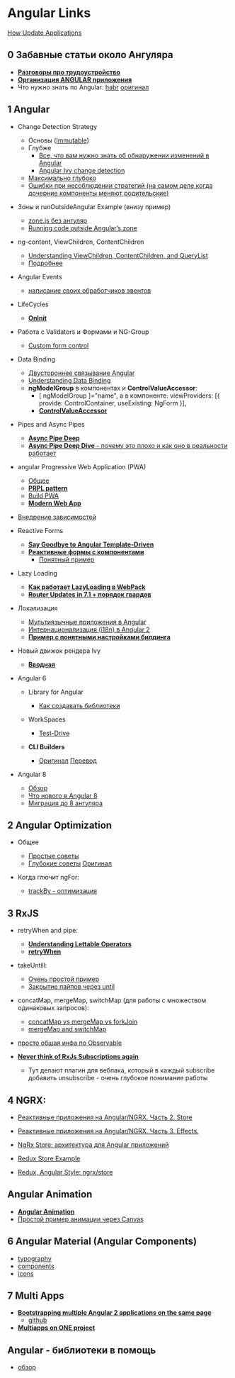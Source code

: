 # Angular Links  
[How Update Applications](https://update.angular.io/)

## 0 Забавные статьи около Ангуляра
- [**Разговоры про трудоустройство**](https://medium.com/@michelestieven/angular-recurring-problems-i-face-as-a-front-end-consultant-d2a9c1826a3a)
- [**Организация ANGULAR приложения**](https://frontend.consulting/building-an-enterprise-grade-angular-project-structure)
- Что нужно знать по Angular: [habr](https://habr.com/ru/company/alconost/blog/455906/)  [оригинал](https://medium.com/better-programming/19-things-you-need-to-learn-to-become-an-effective-angular-developer-c0ccfa51222a)

## 1 Angular
- Change Detection Strategy
	- Основы ([Immutable](https://netbasal.com/a-comprehensive-guide-to-angular-onpush-change-detection-strategy-5bac493074a4)) 
	- Глубже
		- [Все, что вам нужно знать об обнаружении изменений в Angular](https://habr.com/post/327004/)
		- [Angular Ivy change detection](https://blog.angularindepth.com/angular-ivy-change-detection-execution-are-you-prepared-ab68d4231f2c)
	- [Максимально глубоко](https://blog.angularindepth.com/these-5-articles-will-make-you-an-angular-change-detection-expert-ed530d28930)
	- [Ошибки при несоблюдении стратегий (на самом деле когда дочерние компоненты меняют родительские)](https://blog.angularindepth.com/everything-you-need-to-know-about-the-expressionchangedafterithasbeencheckederror-error-e3fd9ce7dbb4)

- Зоны и runOutsideAngular Example (внизу пример)
	- [zone.js без ангуляр](https://blog.thoughtram.io/angular/2016/01/22/understanding-zones.html)
	- [Running code outside Angular’s zone](https://blog.thoughtram.io/angular/2016/02/01/zones-in-angular-2.html#ngzone-in-angular)

- ng-content, ViewChildren, ContentChildren
	- [Understanding ViewChildren, ContentChildren, and QueryList](https://netbasal.com/understanding-viewchildren-contentchildren-and-querylist-in-angular-896b0c689f6e)
	- [Подробнее](https://medium.com/@tkssharma/understanding-viewchildren-viewchild-contentchildren-and-contentchild-b16c9e0358e)

- Angular Events
	- [написание своих обработчиков эвентов](https://habr.com/ru/company/tinkoff/blog/429692/)

- LifeCycles
	- [**OnInit**](https://ultimatecourses.com/blog/exploring-angular-lifecycle-hooks-oninit)

- Работа с Validators и Формами и NG-Group
	- [Custom form control](https://blog.thoughtram.io/angular/2016/07/27/custom-form-controls-in-angular-2.html)
	
- Data Binding
	- [Двустороннее связывание Angular](https://habr.com/ru/post/453696/)
	- [Understanding Data Binding](https://blog.bitsrc.io/data-binding-in-angular-cbc433481cec)
	- **ngModelGroup** в компонентах и **ControlValueAccessor**:
		- [ ngModelGroup ]="name", а в компоненте: viewProviders: [{ provide: ControlContainer, useExisting: NgForm }],
		- [**ControlValueAccessor**](https://habr.com/ru/company/tinkoff/blog/443714/)

- Pipes and Async Pipes
	- [**Async Pipe Deep**](https://medium.com/better-programming/angular-rxjs-async-pipe-deep-dive-2510b56f793a)
	- [**Async Pipe Deep Dive** - почему это плохо и как оно в реальности работает](https://medium.com/@erxk_verduin/angular-rxjs-async-pipe-deep-dive-2510b56f793a)

- angular Progressive Web Application (PWA)
	- [Общее](https://habr.com/ru/post/303626/)
	- [**PRPL pattern**](https://itnext.io/the-prpl-pattern-for-progressive-web-applications-using-angular-6-f7237b7dc2a7)
	- [Build PWA](https://blog.angularindepth.com/build-a-progressive-web-app-with-angular-bf7d66744020)
	- [**Modern Web App**](https://habr.com/ru/post/432368/)

- [Внедрение зависимостей](https://habr.com/ru/post/429342/)

- Reactive Forms  
	- [**Say Goodbye to Angular Template-Driven**](https://netbasal.com/why-its-time-to-say-goodbye-to-angular-template-driven-forms-350c11d004b)
	- [**Реактивные формы с компонентами**](https://itnext.io/partial-reactive-form-with-angular-components-443ca06d8419)
		- [Понятный пример](https://stackblitz.com/edit/monolithic-reactive-form?file=app%2Fapp.component.html)

- Lazy Loading  
	- [**Как работает LazyLoading в WebPack**](https://ultimatecourses.com/blog/lazy-loading-angular-code-splitting-webpack)
	- [**Router Updates in 7.1 + порядок гвардов**](https://blog.angularindepth.com/new-in-angular-v7-1-updates-to-the-router-fd67d526ad05)

- Локализация
	- [Мультиязычные приложения в Angular](https://habr.com/ru/post/446402/)
	- [Интернационализация (i18n) в Angular 2](https://habr.com/ru/post/323180/)
	- [**Пример с понятными настройками билдинга**](https://alligator.io/angular/internationalization/)

- Новый движок рендера Ivy 
	- [**Вводная**](https://blog.angularindepth.com/all-you-need-to-know-about-ivy-the-new-angular-engine-9cde471f42cf)

- Angular 6
	- Library for Angular
		- [Как создавать библиотеки](https://medium.com/@tomsu/how-to-build-a-library-for-angular-apps-4f9b38b0ed11)

	- WorkSpaces
		- [Test-Drive](https://medium.com/@angularlicious/angular-6-workspace-test-drive-cfe24bbceeb3)

	- **CLI Builders**  
		- [Оригинал](https://blog.angular.io/introducing-cli-builders-d012d4489f1b)  [Перевод](https://habr.com/ru/post/450746/)

- Angular 8
	- [Обзор](https://medium.com/webbdev/angular-4c42d86eaa62)
	- [Что нового в Angular 8](https://habr.com/ru/post/455493/)
	- [Миграция до 8 ангуляра](https://www.techiediaries.com/updating-angular-cli-projects/)



## 2 Angular Optimization 
- Общее
	- [Простые советы](https://www.telerik.com/blogs/tips-for-optimizing-your-angular-application)
	- [Глубокие советы](https://m.habr.com/ru/company/ruvds/blog/425661/)  [Оригинал](https://www.freecodecamp.org/news/best-practices-for-a-clean-and-performant-angular-application-288e7b39eb6f/)

- Когда глючит ngFor:
	- [trackBy - оптимизация](https://netbasal.com/angular-2-improve-performance-with-trackby-cc147b5104e5)
		


## 3 RxJS
- retryWhen and pipe:
	- [**Understanding Lettable Operators**](https://blog.angularindepth.com/rxjs-understanding-lettable-operators-fe74dda186d3)
	- [**retryWhen**](https://www.learnrxjs.io/operators/error_handling/retrywhen.html)
- takeUntill:
	- [Очень простой пример](https://alligator.io/angular/takeuntil-rxjs-unsubscribe/)
	- [Закрытие пайпов через until](https://medium.com/@benlesh/rxjs-dont-unsubscribe-6753ed4fda87)

- concatMap, mergeMap, switchMap (для работы с множеством одинаковых запросов):
	- [concatMap vs mergeMap vs forkJoin](https://blog.angularindepth.com/practical-rxjs-in-the-wild-requests-with-concatmap-vs-mergemap-vs-forkjoin-11e5b2efe293)
	- [mergeMap and switchMap](https://netbasal.com/understanding-mergemap-and-switchmap-in-rxjs-13cf9c57c885)

- [просто общая инфа по Observable](https://habr.com/post/337512/) 
- [**Never think of RxJs Subscriptions again**](https://blog.angularindepth.com/having-fun-with-angular-and-typescript-transformers-2c2296845c56)
	- Тут делают плагин для вебпака, который в каждый subscribe добавить unsubscribe - очень глубокое понимание работы

## 4 NGRX:  
- [Реактивные приложения на Angular/NGRX. Часть 2. Store](https://medium.com/@demyanyuk/%D1%80%D0%B5%D0%B0%D0%BA%D1%82%D0%B8%D0%B2%D0%BD%D1%8B%D0%B5-%D0%BF%D1%80%D0%B8%D0%BB%D0%BE%D0%B6%D0%B5%D0%BD%D0%B8%D1%8F-%D0%BD%D0%B0-angular-ngrx-%D1%87%D0%B0%D1%81%D1%82%D1%8C-2-1412bc9adf17)
- [Реактивные приложения на Angular/NGRX. Часть 3. Effects.](https://medium.com/@demyanyuk/%D1%80%D0%B5%D0%B0%D0%BA%D1%82%D0%B8%D0%B2%D0%BD%D1%8B%D0%B5-%D0%BF%D1%80%D0%B8%D0%BB%D0%BE%D0%B6%D0%B5%D0%BD%D0%B8%D1%8F-%D0%BD%D0%B0-angular-ngrx-%D1%87%D0%B0%D1%81%D1%82%D1%8C-3-effects-6f4b34dfa289)
- [NgRx Store: архитектура для Angular приложений](https://golosay.net/ngrx-store-architecture/)

- [Redux Store Example](https://www.telerik.com/blogs/building-a-food-store-using-redux-and-angular)
- [Redux, Angular Style: ngrx/store](https://blog.usejournal.com/redux-angular-style-ngrx-store-b2876280708e)
		
## Angular Animation
- [**Angular Animation**](https://medium.com/@GrandSchtroumpf/a-journey-into-angular-animation-f3360739c705)
- [Простой пример анимации через Canvas](https://blog.angularindepth.com/how-to-get-started-with-canvas-animations-in-angular-2f797257e5b4)

## 6 Angular Material (Angular Components)
- [typography](https://material.angular.io/guide/typography)
- [components](https://material.angular.io/components/categories)
- [icons](https://material.io/tools/icons/?icon=check&style=baseline)  


## 7 Multi Apps
- [**Bootstrapping multiple Angular 2 applications on the same page**](https://blog.sstorie.com/bootstrapping-multiple-angular-2-applications-on-the-same-page/)
	- [github](https://github.com/sstorie/experiments/blob/master/angular2-multiple-applications/index.html)
- [**Multiapps on ONE project**](https://github.com/angular/angular-cli/wiki/stories-multiple-apps)

## Angular - библиотеки в помощь
- [обзор](https://www.telerik.com/blogs/17-angular-libraries-you-should-know-about)
